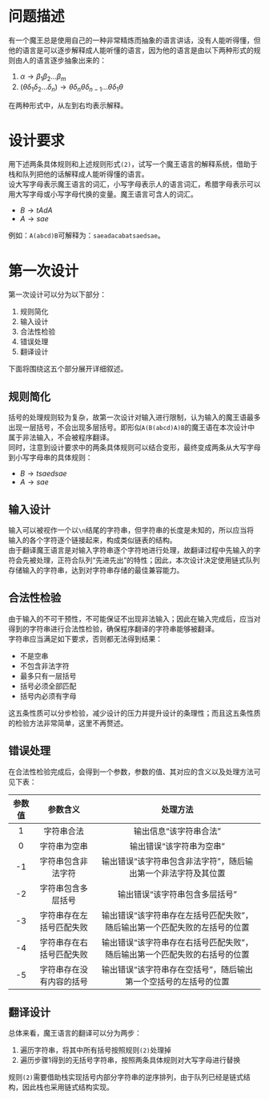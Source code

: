 # 问题描述
有一个魔王总是使用自己的一种非常精炼而抽象的语言讲话，没有人能听得懂，但他的语言是可以逐步解释成人能听懂的语言，因为他的语言是由以下两种形式的规则由人的语言逐步抽象出来的：

1. $\alpha\rightarrow\beta_1\beta_2...\beta_m$
2. $(\theta\delta_1\delta_2...\delta_n)\rightarrow\theta\delta_n\theta\delta_{n-1}...\theta\delta_1\theta$

在两种形式中，从左到右均表示解释。

# 设计要求
用下述两条具体规则和上述规则形式`(2)`，试写一个魔王语言的解释系统，借助于栈和队列把他的话解释成人能听得懂的语言。  
设大写字母表示魔王语言的词汇，小写字母表示人的语言词汇，希腊字母表示可以用大写字母或小写字母代换的变量。魔王语言可含人的词汇。

- $B\rightarrow tAdA$
- $A\rightarrow sae$

例如：`A(abcd)B`可解释为：`saeadacabatsaedsae`。

# 第一次设计
第一次设计可以分为以下部分：

1. 规则简化
2. 输入设计
3. 合法性检验
4. 错误处理
5. 翻译设计

下面将围绕这五个部分展开详细叙述。

## 规则简化
括号的处理规则较为复杂，故第一次设计对输入进行限制，认为输入的魔王语最多出现一层括号，不会出现多层括号。即形似`A(B(abcd)A)B`的魔王语在本次设计中属于非法输入，不会被程序翻译。  
同时，注意到设计要求中的两条具体规则可以结合变形，最终变成两条从大写字母到小写字母串的具体规则：

- $B\rightarrow tsaedsae$
- $A\rightarrow sae$

## 输入设计
输入可以被视作一个以`\n`结尾的字符串，但字符串的长度是未知的，所以应当将输入的各个字符逐个链接起来，构成类似链表的结构。  
由于翻译魔王语言是对输入字符串逐个字符地进行处理，故翻译过程中先输入的字符会先被处理，正符合队列“先进先出”的特性；因此，本次设计决定使用链式队列存储输入的字符串，达到对字符串存储的最佳兼容能力。

## 合法性检验
由于输入的不可干预性，不可能保证不出现非法输入；因此在输入完成后，应当对得到的字符串进行合法性检验，确保程序翻译的字符串能够被翻译。  
字符串应当满足如下要求，否则都无法得到结果：

- 不是空串
- 不包含非法字符
- 最多只有一层括号
- 括号必须全部匹配
- 括号内必须有字母

这五条性质可以分步检验，减少设计的压力并提升设计的条理性；而且这五条性质的检验方法非常简单，这里不再赘述。

## 错误处理
在合法性检验完成后，会得到一个参数，参数的值、其对应的含义以及处理方法可见下表：

| 参数值 | 参数含义 | 处理方法 |
| :-: | :-: | :-: |
| 1 | 字符串合法 | 输出信息“该字符串合法” |
| 0 | 字符串为空串 | 输出错误“该字符串为空串” |
| -1 | 字符串包含非法字符 | 输出错误“该字符串包含非法字符”，随后输出第一个非法字符及其位置 |
| -2 | 字符串包含多层括号 | 输出错误“该字符串包含多层括号” |
| -3 | 字符串存在左括号匹配失败 | 输出错误“该字符串存在左括号匹配失败”，随后输出第一个匹配失败的左括号的位置 |
| -4 | 字符串存在右括号匹配失败 | 输出错误“该字符串存在右括号匹配失败”，随后输出第一个匹配失败的右括号的位置 |
| -5 | 字符串存在没有内容的括号 | 输出错误“该字符串存在空括号”，随后输出第一个空括号的左括号的位置 |

## 翻译设计
总体来看，魔王语言的翻译可以分为两步：

1. 遍历字符串，将其中所有括号按照规则`(2)`处理掉
2. 遍历步骤1得到的无括号字符串，按照两条具体规则对大写字母进行替换

规则`(2)`需要借助栈实现括号内部分字符串的逆序排列，由于队列已经是链式结构，因此栈也采用链式结构实现。